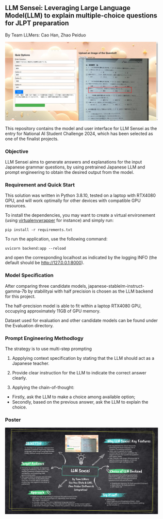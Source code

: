 ## LLM Sensei: Leveraging Large Language Model(LLM) to explain multiple-choice questions for JLPT preparation

By Team LLMers: Cao Han, Zhao Peiduo

![Demo](./static/demo.jpg)

This repository contains the model and user interface for LLM Sensei as the entry for National AI Student Challenge 2024, which has been selected as one of the finalist projects.

### Objective

LLM Sensei aims to generate answers and explanations for the input Japanese grammar questions, by using pretrained Japanese LLM and prompt engineering to obtain the desired output from the model.

### Requirement and Quick Start

This solution was written in Python 3.8.10, tested on a laptop with RTX4080 GPU, and will work optimally for other devices with compatible GPU resources.

To install the dependencies, you may want to create a virtual environement (using [virtualenvwrapper](https://virtualenvwrapper.readthedocs.io/en/latest/) for instance) and simply run: 

```
pip install -r requirements.txt
```

To run the application, use the following command:
```
uvicorn backend:app --reload
```

and open the corresponding localhost as indicated by the logging INFO (the default should be http://127.0.0.1:8000).

### Model Specification

After comparing three candidate models, japanese-stablelm-instruct-gamma-7b by stabilityai with half precision is chosen as the LLM backend for this project.

The half-precision model is able to fit within a laptop RTX4080 GPU, occupying approximately 11GB of GPU memory. 

Dataset used for evaluation and other candidate models can be found under the Evaluation directory. 

### Prompt Engineering Methodlogy

The strategy is to use multi-step prompting 
1. Appplying context specification by stating that the LLM should act as a Japanese teacher. 

2. Provide clear instruction for the LLM to indicate the correct answer clearly.

3. Applying the chain-of-thought:
- Firstly, ask the LLM to make a choice among available option;
- Secondly, based on the previous answer, ask the LLM to explain the choice.

### Poster
![Poster](./static/poster.jpg)
